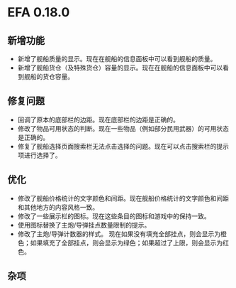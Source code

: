 # EFA 0.18.0

## 新增功能

- 新增了舰船质量的显示。现在在舰船的信息面板中可以看到舰船的质量。
- 新增了舰船货仓（及特殊货仓）容量的显示。现在在舰船的信息面板中可以看到舰船的货仓容量。

## 修复问题

- 回调了原本的底部栏的边距。现在底部栏的边距是正确的。
- 修改了物品可用状态的判断。现在一些物品（例如部分民用武器）的可用状态是正确的。
- 修复了舰船选择页面搜索栏无法点击选择的问题。现在可以点击搜索栏的提示项进行选择了。

## 优化

- 修改了舰船价格统计的文字颜色和间距。现在舰船价格统计的文字颜色和间距和其他地方的内容风格一致。
- 修改了一些展示栏的图标。现在这些条目的图标和游戏中的保持一致。
- 使用图标替换了主炮/导弹挂点数量限制的提示。
- 修改了主炮/导弹计数器的样式。
  现在如果没有填充全部挂点，则会显示为橙色；如果填充了全部挂点，则会显示为绿色；如果超过了上限，则会显示为红色。

## 杂项
